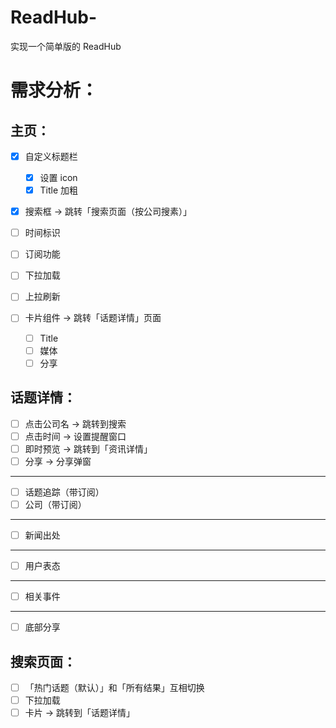 # ReadHub-

实现一个简单版的 ReadHub

# 需求分析：

## 主页：

- [x] 自定义标题栏
  - [x] 设置 icon
  - [x] Title 加粗

- [x] 搜索框 -> 跳转「搜索页面（按公司搜素）」

- [ ] 时间标识
- [ ] 订阅功能
- [ ] 下拉加载
- [ ] 上拉刷新
- [ ] 卡片组件 -> 跳转「话题详情」页面
  - [ ] Title
  - [ ] 媒体
  - [ ] 分享

## 话题详情：

- [ ] 点击公司名 -> 跳转到搜索
- [ ] 点击时间 -> 设置提醒窗口
- [ ] 即时预览 -> 跳转到「资讯详情」
- [ ] 分享 -> 分享弹窗
***
- [ ] 话题追踪（带订阅）
- [ ] 公司（带订阅）
***
- [ ] 新闻出处
***
- [ ] 用户表态
***
- [ ] 相关事件
***
- [ ] 底部分享

## 搜索页面：

- [ ] 「热门话题（默认）」和「所有结果」互相切换
- [ ] 下拉加载
- [ ] 卡片 -> 跳转到「话题详情」
